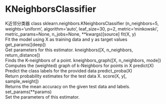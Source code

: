 # KNeighborsClassifier
K近邻分类器
class sklearn.neighbors.KNeighborsClassifier
(n_neighbors=5, weights=’uniform’, algorithm=’auto’, leaf_size=30, p=2, metric=’minkowski’, metric_params=None, n_jobs=None, **kwargs)[source]
fit(X, y)	                                      
Fit the model using X as training data and y as target values
get_params([deep])	                            
Get parameters for this estimator.
kneighbors([X, n_neighbors, return_distance])	  
Finds the K-neighbors of a point.
kneighbors_graph([X, n_neighbors, mode])	      
Computes the (weighted) graph of k-Neighbors for points in X
predict(X)	                                    
Predict the class labels for the provided data
predict_proba(X)	                             
Return probability estimates for the test data X.
score(X, y[, sample_weight])	                 
Returns the mean accuracy on the given test data and labels.
set_params(**params)	                          
Set the parameters of this estimator.
